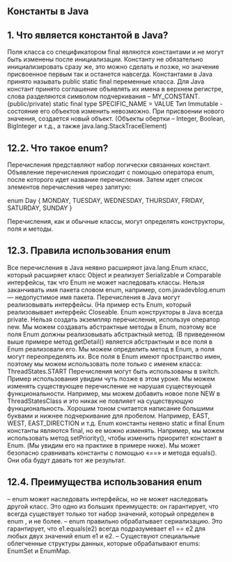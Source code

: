 ## Константы в Java
## 1. Что является константой в Java?
Поля класса со спецификатором final являются константами и не могут быть изменены после инициализации. Константу не обязательно инициализировать сразу же, это можно сделать и позже, но значение присвоенное первым так и останется навсегда.
    Константами в Java принято называть public static final переменные класса.
    Для Java констант принято соглашение объявлять их имена в верхнем регистре, слова разделяются символом подчеркивания – MY_CONSTANT.
    (public/private) static final type SPECIFIC_NAME = VALUE
    Тип Immutable - состояние его объектов изменить невозможно. При присвоении нового значения, создается новый объект. (Объекты обертки – Integer, Boolean, BigInteger и т.д., а также java.lang.StackTraceElement)
## 12.2. Что такое enum?
Перечисления представляют набор логически связанных констант. Объявление перечисления происходит с помощью оператора enum, после которого идет название перечисления. Затем идет список элементов перечисления через запятую:

enum Day {
MONDAY,
TUESDAY,
WEDNESDAY,
THURSDAY,
FRIDAY,
SATURDAY,
SUNDAY
}

Перечисления, как и обычные классы, могут определять конструкторы, поля и методы.
## 12.3. Правила использования enum
Все перечисления в Java неявно расширяют java.lang.Enum класс, который расширяет класс Object и реализует Serializable и Comparable интерфейсы, так что Enum не может наследовать классы.
Нельзя заканчивать имя пакета словом enum, например, com.javadevblog.enum —  недопустимое имя пакета.
Перечисления в Java могут реализовывать интерфейсы. (На пример есть Enum,
который реализовывает интерфейс Closeable.
Enum конструкторы в Java всегда private.
Нельзя создать экземпляр перечисления, используя оператор new.
Мы можем создавать абстрактные методы в Enum, поэтому все поля Enum должны реализовывать абстрактный метод. (В приведенном выше примере метод getDetail() является абстрактным и все поля в Enum реализовали его.
Мы можем определить метод в Enum, а поля могут переопределять их.
Все поля в Enum имеют пространство имен, поэтому мы можем использовать поле только с именем класса: ThreadStates.START
Перечисления могут быть использованы в switch. Пример использования увидим чуть позже в этом уроке.
Мы можем изменять существующее перечисление не нарушая существующей функциональности. Например, мы можем добавить новое поле NEW в ThreadStatesClass и это никак не повлияет на существующую функциональность.
Хорошим тоном считается написание большими буквами и нижнее подчеркивание для пробелом. Например, EAST, WEST, EAST_DIRECTION и т.д.
Enum константы неявно static и final
Enum константы являются final, но ее можно изменять. Например, мы можем использовать метод setPriority(), чтобы изменить приоритет констант в Enum. (Мы увидим его на практике в примере ниже).
Мы может безопасно сравнивать константы с помощью «==» и метода equals(). Они оба будут давать тот же результат.
## 12.4. Преимущества использования enum
– enum может наследовать интерфейсы, но не может наследовать другой класс. Это одно из больших преимуществ: он гарантирует, что всегда существует только тот набор значений, который определен в enum , и не более.
– enum правильно обрабатывает сериализацию. Это гарантирует, что e1.equals(e2) всегда подразумевает e1 == e2 для любых двух значений enum e1 и e2.
– Существуют специальные облегченные структуры данных, которые обрабатывают enums: EnumSet и EnumMap.
